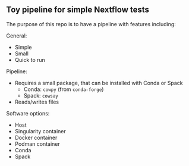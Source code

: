 ## Toy pipeline for simple Nextflow tests

The purpose of this repo is to have a pipeline with features including:

General:
* Simple
* Small
* Quick to run

Pipeline:
* Requires a small package, that can be installed with Conda or Spack
  * Conda: `cowpy` (from `conda-forge`)
  * Spack: `cowsay`
* Reads/writes files

Software options:
* Host
* Singularity container
* Docker container
* Podman container
* Conda
* Spack

